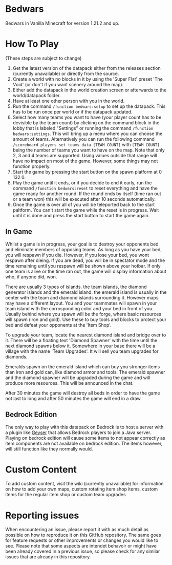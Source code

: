 # Bedwars

Bedwars in Vanilla Minecraft for version 1.21.2 and up.

# How To Play

(These steps are subject to change)

1. Get the latest version of the datapack either from the releases section (currently unavailable) or directly from the source.
2. Create a world with no blocks in it by using the 'Super Flat' preset 'The Void' (or don't if you want scenery around the map).
3. Either add the datapack in the world creation screen or afterwards to the world/datapack folder.
4. Have at least one other person with you in the world.
5. Run the command `/function bedwars:setup` to set up the datapack. This has to be run once per world or if the datapack updated.
6. Select how many teams you want to have (your player count has to be devisible by the team count) by clicking on the command block in the lobby that is labeled "Settings" or running the command `/function bedwars:settings`. This will bring up a menu where you can choose the amount of teams.
Alternatively you can run the following command `/scoreboard players set teams data [TEAM COUNT]` with `[TEAM COUNT]` being the number of teams you want to have on the map. Note that only 2, 3 and 4 teams are supported. Using values outside that range will have no impact on most of the game. However, some things may not function properly.
7. Start the game by pressing the start button on the spawn platform at 0 132 0.
8. Play the game until it ends, or if you decide to end it early, run the command `/function bedwars:reset` to reset everything and have the game ready for another round. If the round ends by itself (time ran out or a team won) this will be executed after 10 seconds automatically.
9. Once the game is over all of you will be teleported back to the start paltform. You can't start the game while the reset is in progress. Wait until it is done and press the start button to start the game again.

## In Game
Whilst a game is in progress, your goal is to destroy your opponents bed and eliminate members of opposing teams. As long as you have your bed, you will respawn if you die. However, if you lose your bed, you wont respawn after dieing. If you are dead, you will be in spectator mode and the time remaining until you respawn will be shown above your hotbar. If only one team is alive or the time ran out, the game will display information about who, if anyone did, won.

There are usually 3 types of islands. the team islands, the diamond generator islands and the emerald island. the emerald island is usually in the center with the team and diamond islands surrounding it. However maps may have a different layout. You and your teammates will spawn in your team island with the corrosponding color and your bed in front of you. Usually behind where you spawn will be the forge, where basic resources will spawn (iron and gold). Use these to buy tools and blocks to protect your bed and defeat your opponents at the 'Item Shop'.

To upgrade your team, locate the nearest diamond island and bridge over to it. There will be a floating text 'Diamond Spawner' with the time until the next diamond spawns below it. Somewhere in your base there will be a village with the name 'Team Upgrades'. It will sell you team upgrades for diamonds.

Emeralds spawn on the emerald island which can buy you stronger items than iron and gold can, like diamond armor and tools. The emerald spawner and the diamond spawner will be upgraded during the game and will produce more resources. This will be announced in the chat.

After 30 minutes the game will destroy all beds in order to have the game not last to long and after 50 minutes the game will end in a draw.

## Bedrock Edition

The only way to play with this datapack on Bedrock is to host a server with a plugin like [Geyser](https://geysermc.org/) that allows Bedrock players to join a Java server.
Playing on bedrock edition will cause some items to not appear correctly as item components are not available on bedrock edition. The items however, will still function like they normally would.

# Custom Content
To add custom content, visit the wiki (currently unavailable) for information on how to add your own maps, custom rotating item shop items, custom items for the regular item shop or custom team upgrades

# Reporting issues
When encountering an issue, please report it with as much detail as possible on how to reproduce it on this GitHub repository.
The same goes for feature requests or other improvements or changes you would like to see. Please note that some aspects are intendet behavoir or might have been already covered in a previous issue, so please check for any similar issues that are already in this repository.